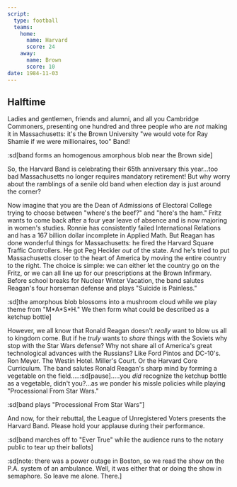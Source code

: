 ```yaml
---
script:
  type: football
  teams:
    home:
      name: Harvard
      score: 24
    away:
      name: Brown
      score: 10
date: 1984-11-03
---
```


## Halftime

Ladies and gentlemen, friends and alumni, and all you Cambridge Commoners, presenting one hundred and three people who are _not_ making it in Massachusetts: it's the Brown University "we would vote for Ray Shamie if we were millionaires, too" Band!

:sd[band forms an homogenous amorphous blob near the Brown side]

So, the Harvard Band is celebrating their 65th anniversary this year...too bad Massachusetts no longer requires mandatory retirement! But why worry about the ramblings of a senile old band when election day is just around the corner?

Now imagine that you are the Dean of Admissions of Electoral College trying to choose between "where's the beef?" and "here's the ham." Fritz wants to come back after a four year leave of absence and is now majoring in women's studies. Ronnie has consistently failed International Relations and has a 167 billion dollar incomplete in Applied Math. But Reagan has done wonderful things for Massachusetts: he fired the Harvard Square Traffic Controllers. He got Peg Heckler _out_ of the state. And he's tried to put Massachusetts closer to the heart of America by moving the entire country to the right. The choice is simple: we can either let the country go on the Fritz, or we can all line up for our prescriptions at the Brown Infirmary. Before school breaks for Nuclear Winter Vacation, the band salutes Reagan's four horseman defense and plays "Suicide is Painless."

:sd[the amorphous blob blossoms into a mushroom cloud while we play theme from "M\*A\*S\*H." We then form what could be described as a ketchup bottle]

However, we all know that Ronald Reagan doesn't _really_ want to blow us all to kingdom come. But if he _truly_ wants to _share_ things with the Soviets why stop with the Star Wars defense? Why not share all of America's great technological advances with the Russians? Like Ford Pintos and DC-10's. Ron Meyer. The Westin Hotel. Miller's Court. Or the Harvard Core Curriculum. The band salutes Ronald Reagan's sharp mind by forming a vegetable on the field.....:sd[pause].....you _did_ recognize the ketchup bottle as a vegetable, didn't you?...as we ponder his missle policies while playing "Processional From Star Wars."

:sd[band plays "Processional From Star Wars"]

And now, for their rebuttal, the League of Unregistered Voters presents the Harvard Band. Please hold your applause during their performance.

:sd[band marches off to "Ever True" while the audience runs to the notary public to tear up their ballots]

:sd[note: there was a power outage in Boston, so we read the show on the P.A. system of an ambulance. Well, it was either that or doing the show in semaphore. So leave me alone. There.]
